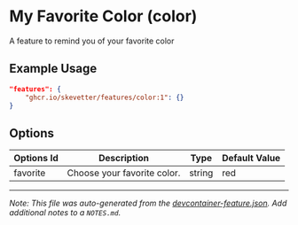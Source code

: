 
# My Favorite Color (color)

A feature to remind you of your favorite color

## Example Usage

```json
"features": {
    "ghcr.io/skevetter/features/color:1": {}
}
```

## Options

| Options Id | Description | Type | Default Value |
|-----|-----|-----|-----|
| favorite | Choose your favorite color. | string | red |



---

_Note: This file was auto-generated from the [devcontainer-feature.json](https://github.com/skevetter/features/blob/main/src/color/devcontainer-feature.json).  Add additional notes to a `NOTES.md`._
